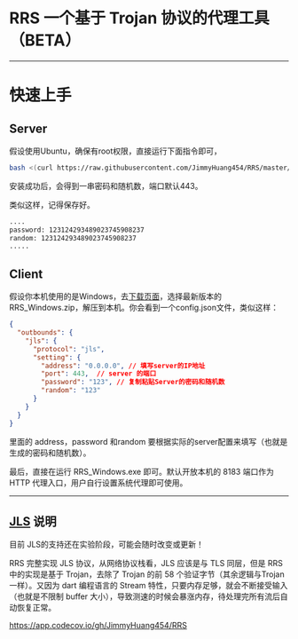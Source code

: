 # RRS 一个基于 Trojan 协议的代理工具 （BETA）



---
# 快速上手
## Server
假设使用Ubuntu，确保有root权限，直接运行下面指令即可，
```bash
bash <(curl https://raw.githubusercontent.com/JimmyHuang454/RRS/master/tools/install.sh)
```

安装成功后，会得到一串密码和随机数，端口默认443。

类似这样，记得保存好。
```bash
....
password: 123124293489023745908237
random: 123124293489023745908237
.....
```

## Client

假设你本机使用的是Windows，去[下载页面](https://github.com/JimmyHuang454/RRS/releases)，选择最新版本的 RRS_Windows.zip，解压到本机。你会看到一个config.json文件，类似这样：
```json
{
  "outbounds": {
    "jls": {
      "protocol": "jls",
      "setting": {
        "address": "0.0.0.0", // 填写server的IP地址
        "port": 443,  // server 的端口
        "password": "123", // 复制粘贴Server的密码和随机数
        "random": "123"
      }
    }
  }
}
```

里面的 address，password 和random 要根据实际的server配置来填写（也就是生成的密码和随机数）。

最后，直接在运行 RRS_Windows.exe 即可。默认开放本机的 8183 端口作为 HTTP 代理入口，用户自行设置系统代理即可使用。

---
## [JLS](https://github.com/JimmyHuang454/JLS) 说明
目前 JLS的支持还在实验阶段，可能会随时改变或更新！

RRS 完整实现 JLS 协议，从网络协议栈看，JLS 应该是与 TLS 同层，但是 RRS 中的实现是基于 Trojan，去除了 Trojan 的前 58 个验证字节（其余逻辑与Trojan一样）。又因为 dart 编程语言的 Stream 特性，只要内存足够，就会不断接受输入（也就是不限制 buffer 大小），导致测速的时候会暴涨内存，待处理完所有流后自动恢复正常。

https://app.codecov.io/gh/JimmyHuang454/RRS
